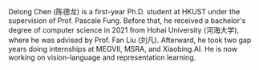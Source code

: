 

Delong Chen (陈德龙) is a first-year Ph.D. student at HKUST under the supervision of Prof. Pascale Fung. Before that, he received a bachelor's degree of computer science in 2021 from Hohai University (河海大学), where he was advised by Prof. Fan Liu (刘凡). Afterward, he took two gap years doing internships at MEGVII, MSRA, and Xiaobing.AI. He is now working on vision-language and representation learning.

[comment]: <img align="right" width="42%" src="https://github-readme-stats.vercel.app/api?username=ChenDelong1999" />
